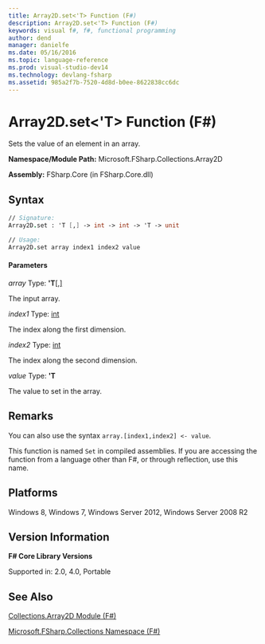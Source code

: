 ```yaml
---
title: Array2D.set<'T> Function (F#)
description: Array2D.set<'T> Function (F#)
keywords: visual f#, f#, functional programming
author: dend
manager: danielfe
ms.date: 05/16/2016
ms.topic: language-reference
ms.prod: visual-studio-dev14
ms.technology: devlang-fsharp
ms.assetid: 985a2f7b-7520-4d8d-b0ee-8622838cc6dc 
---
```


# Array2D.set<'T> Function (F#)

Sets the value of an element in an array.

**Namespace/Module Path:** Microsoft.FSharp.Collections.Array2D

**Assembly:** FSharp.Core (in FSharp.Core.dll)

## Syntax

```fsharp
// Signature:
Array2D.set : 'T [,] -> int -> int -> 'T -> unit

// Usage:
Array2D.set array index1 index2 value
```

#### Parameters

*array*
Type: **'T**[[,]](https://msdn.microsoft.com/library/077252f3-e6ce-441c-9d5b-a6030eaef7cd)

The input array.

*index1*
Type: [int](https://msdn.microsoft.com/library/025d5455-3622-4ea5-9573-3ecbd4ee1375)

The index along the first dimension.

*index2*
Type: [int](https://msdn.microsoft.com/library/025d5455-3622-4ea5-9573-3ecbd4ee1375)

The index along the second dimension.

*value*
Type: **'T**

The value to set in the array.

## Remarks

You can also use the syntax `array.[index1,index2] <- value`.

This function is named `Set` in compiled assemblies. If you are accessing the function from a language other than F#, or through reflection, use this name.

## Platforms

Windows 8, Windows 7, Windows Server 2012, Windows Server 2008 R2

## Version Information

**F# Core Library Versions**

Supported in: 2.0, 4.0, Portable

## See Also

[Collections.Array2D Module &#40;F&#35;&#41;](Collections.Array2D-Module-%5BFSharp%5D.md)

[Microsoft.FSharp.Collections Namespace &#40;F&#35;&#41;](Microsoft.FSharp.Collections-Namespace-%5BFSharp%5D.md)
